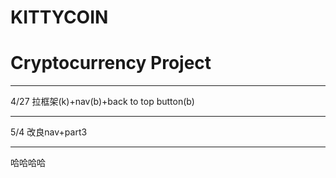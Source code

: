 # KITTYCOIN

# Cryptocurrency Project

-------------------------
4/27
拉框架(k)+nav(b)+back to top button(b)

-------------------------

5/4
改良nav+part3

-------------------------

哈哈哈哈
